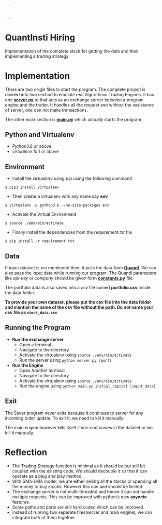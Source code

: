 ```yaml
---


---
```


<h1 id="quantinsti-hiring">QuantInsti Hiring</h1>
<p>Implementation of the complete stack for getting the data and then implementing a trading strategy.</p>
<h1 id="implementation">Implementation</h1>
<p>There are two origin files to start the program. The complete project is divided into two section to emulate real Algorithmic Trading Engines. It has one <strong><a href="http://server.py">server.py</a></strong> to that acts as an exchange server between a program engine and the trader. It handles all the request and without the assistance of server, one can not make transactions.</p>
<p>The other main section is <strong><a href="http://main.py">main.py</a></strong>  which actually starts the program.</p>
<h2 id="python-and-virtualenv">Python and Virtualenv</h2>
<ul>
<li><em>Python3.6</em> or above</li>
<li><em>virtualenv 15.1</em> or above</li>
</ul>
<h2 id="environment">Environment</h2>
<ul>
<li>Install the <em>virtualenv</em> using <em>pip</em> using the following command</li>
</ul>
<pre class=" language-sh"><code class="prism  language-sh">$ pip3 install virtualenv
</code></pre>
<ul>
<li>Then create a virtualenv with any name say <strong>env</strong></li>
</ul>
<pre class=" language-sh"><code class="prism  language-sh">$ virtualenv -p python3.6 --no-site-packages env
</code></pre>
<ul>
<li>Activate the Virtual Environment</li>
</ul>
<pre class=" language-sh"><code class="prism  language-sh">$ source ./env/bin/activate
</code></pre>
<ul>
<li>Finally install the dependencies from the <em>requirement.txt</em> file</li>
</ul>
<pre class=" language-sh"><code class="prism  language-sh">$ pip install -r requirement.txt 
</code></pre>
<h2 id="data">Data</h2>
<p>If input dataset is not mentioned then, it pulls the data from <a href="www.quandl.com"><strong>Quandl</strong></a>. We can also pass the input data while running our program. The Quandl parameters like <em>api-key</em> or <em>company</em> should be given form <strong><a href="http://constants.py">constants.py</a></strong> file.</p>
<p>The portfolio data is also saved into a csv file named <strong>portfolio.csv</strong> inside the data folder.</p>
<p><strong>To provide your own dataset, please put the csv file into the data folder and mention the name of the csv file without the path. Do not name your csv file as <code>stock_data.csv</code></strong></p>
<h2 id="running-the-program">Running the Program</h2>
<ul>
<li><strong>Run the exchange server</strong>
<ul>
<li>Open a terminal</li>
<li>Navigate to the directory</li>
<li>Activate the virtualenv using <code>source ./env/bin/activate</code></li>
<li>Run the server using <code>python server.py [port]</code></li>
</ul>
</li>
<li><strong>Run the Engine</strong>
<ul>
<li>Open Another terminal</li>
<li>Navigate to the directory</li>
<li>Activate the virtualenv using <code>source ./env/bin/activate</code></li>
<li>Run the engine using <code>python main.py initial_capital [input_data]</code></li>
</ul>
</li>
</ul>
<h2 id="exit">Exit</h2>
<p>The Sever program never exits because it continues to server for any incoming order update. To exit it, we need to kill it manually.</p>
<p>The main engine however kills itself it <em>line-end</em> comes in the dataset or we kill it manually.</p>
<h1 id="reflection">Reflection</h1>
<ul>
<li>The Trading Strategy function is minimal as it should be but still bit coupled with the existing code. We should decouple it so that it can operate as a plug and play method.</li>
<li>With SMA-LMA model, we are either selling all the stocks or spending all the money to buy stocks. However this can and should be limited.</li>
<li>The exchange server is not multi-threaded and hence it can not handle multiple requests. This can be improved with python’s new <strong>asyncio</strong> features.</li>
<li>Some paths and parts are still hard coded which can be improved.</li>
<li>Instead of running two separate files(server and main engine), we can integrate both of them together.</li>
</ul>


